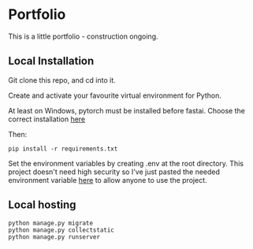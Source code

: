 # Portfolio

This is a little portfolio - construction ongoing.

## Local Installation

Git clone this repo, and cd into it.

Create and activate your favourite virtual environment for Python.

At least on Windows, pytorch must be installed before fastai. Choose the correct installation [here](https://pytorch.org/get-started/locally/)

Then:

```
pip install -r requirements.txt
```

Set the environment variables by creating .env at the root directory. This project doesn't need high security so I've just pasted the needed environment variable [here](https://pastebin.com/zmx7WxhW) to allow anyone to use the project.

## Local hosting

```
python manage.py migrate
python manage.py collectstatic
python manage.py runserver
```